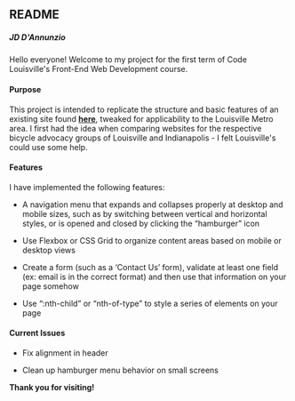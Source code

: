 ## README

##### JD D'Annunzio

Hello everyone! Welcome to my project for the first term of Code Louisville's Front-End Web Development course.

#### Purpose

This project is intended to replicate the structure and basic features of an existing site found **[here](https://bikeindianapolis.org)**, tweaked for applicability to the Louisville Metro area. I first had the idea when comparing websites for the respective bicycle advocacy groups of Louisville and Indianapolis - I felt Louisville's could use some help.

#### Features

I have implemented the following features:

- A navigation menu that expands and collapses properly at desktop and mobile sizes, such as by switching between vertical and horizontal styles, or is opened and closed by clicking the “hamburger” icon

- Use Flexbox or CSS Grid to organize content areas based on mobile or desktop views

- Create a form (such as a ‘Contact Us’ form), validate at least one field (ex: email is in the correct format) and then use that information on your page somehow

- Use “:nth-child” or “nth-of-type” to style a series of elements on your page

#### Current Issues

- Fix alignment in header

- Clean up hamburger menu behavior on small screens

**Thank you for visiting!**